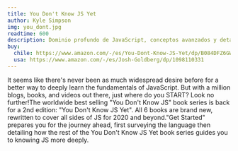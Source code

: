 ```yaml
---
title: You Don't Know JS Yet
author: Kyle Simpson 
img: you_dont.jpg
readtime: 600
description: Dominio profundo de JavaScript, conceptos avanzados y detalles internos.
buy:
  chile: https://www.amazon.com/-/es/You-Dont-Know-JS-Yet/dp/B084DFZ6GW/ref=sr_1_1?__mk_es_US=%C3%85M%C3%85%C5%BD%C3%95%C3%91&crid=1EXXOHU7BNFBX&dib=eyJ2IjoiMSJ9.xGIu0KVODjMobkhHE42ypF6mdgBp9exTnCrcxDPi28E.yfGJaLTgLAFbjaHy-nueItcL2GHslpStu0FiMXUOsv0&dib_tag=se&keywords=You+Don%E2%80%99t+Know+JS+%28YDKJS%29+Series&qid=1737234192&sprefix=you+don+t+know+js+ydkjs+series%2Caps%2C333&sr=8-1 
  usa: https://www.amazon.com/-/es/Josh-Goldberg/dp/1098110331
---
```


It seems like there's never been as much widespread desire before for a better way to deeply learn the fundamentals of JavaScript. But with a million blogs, books, and videos out there, just where do you START? Look no further!The worldwide best selling "You Don't Know JS" book series is back for a 2nd edition: "You Don't Know JS Yet". All 6 books are brand new, rewritten to cover all sides of JS for 2020 and beyond."Get Started" prepares you for the journey ahead, first surveying the language then detailing how the rest of the You Don't Know JS Yet book series guides you to knowing JS more deeply.